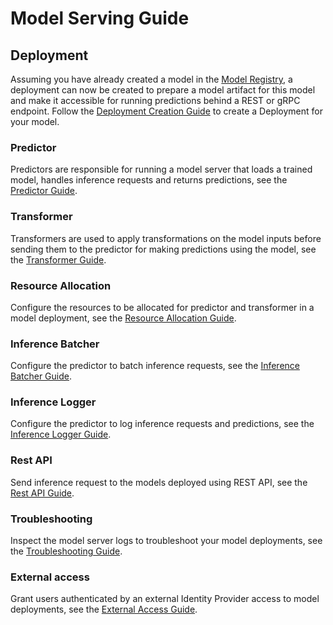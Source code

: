 # Model Serving Guide

## Deployment

Assuming you have already created a model in the [Model Registry](../registry/index.md), a deployment can now be created to prepare a model artifact for this model and make it accessible for running predictions behind a REST or gRPC endpoint. Follow the [Deployment Creation Guide](deployment.md) to create a Deployment for your model.

### Predictor

Predictors are responsible for running a model server that loads a trained model, handles inference requests and returns predictions, see the [Predictor Guide](predictor.md).

### Transformer

Transformers are used to apply transformations on the model inputs before sending them to the predictor for making predictions using the model, see the [Transformer Guide](transformer.md).

### Resource Allocation

Configure the resources to be allocated for predictor and transformer in a model deployment, see the [Resource Allocation Guide](resources.md).

### Inference Batcher

Configure the predictor to batch inference requests, see the [Inference Batcher Guide](inference-batcher.md).

### Inference Logger

Configure the predictor to log inference requests and predictions, see the [Inference Logger Guide](inference-logger.md).

### Rest API

Send inference request to the models deployed using REST API, see the [Rest API Guide](rest-api.md).

### Troubleshooting

Inspect the model server logs to troubleshoot your model deployments, see the [Troubleshooting Guide](troubleshooting.md).

### External access

Grant users authenticated by an external Identity Provider access to model deployments, see the [External Access Guide](external-access.md).